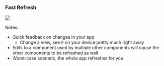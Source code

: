 ### Fast Refresh
<img src="img/code-edit.gif"  />

Notes:
- Quick feedback on changes in your app
    - Change a view, see it on your device pretty much right away
- Edits to a component used by multiple other components will cause the other components to be refreshed as well
- Worst-case scenario, the whole app refreshes for you
